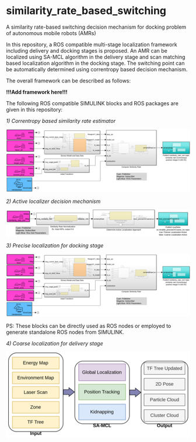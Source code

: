 # similarity_rate_based_switching
A similarity rate-based switching decision mechanism for docking problem of autonomous mobile robots (AMRs)

In this repository, a ROS compatible multi-stage localization framework including delivery and docking stages is proposed. An AMR can be localized using SA-MCL algorithm in the delivery stage and scan matching based localization algorithm in the docking stage. The switching point can be automatically determined using correntropy based decision mechanism. 

The overall framework can be described as follows:

**!!!Add framework here!!!**

The following ROS compatible SIMULINK blocks and ROS packages are given in this repository:

_1) Correntropy based similarity rate estimator_

![](https://github.com/yilmazabdurrah/similarity_rate_based_switching/blob/master/figures/SimilarityRateEstimatorSIMULINK_v02.png?raw=true)

_2) Active localizer decision mechanism_

![](https://github.com/yilmazabdurrah/similarity_rate_based_switching/blob/master/figures/DecisionMechanismSIMULINK_v02.png?raw=true)

_3) Precise localization for docking stage_

![](https://github.com/yilmazabdurrah/similarity_rate_based_switching/blob/master/figures/SimilarityRateEstimatorSIMULINK_v02.png?raw=true)

PS: These blocks can be directly used as ROS nodes or employed to generate standalone ROS nodes from SIMULINK.

_4) Coarse localization for delivery stage_ 

![](https://github.com/yilmazabdurrah/similarity_rate_based_switching/blob/master/figures/SA-MCL.png?raw=true)
